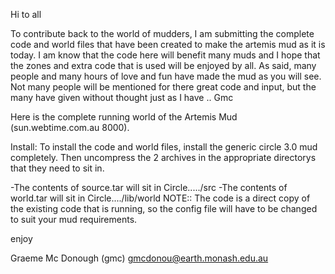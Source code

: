 
Hi to all 

To contribute back to the world of mudders, I am submitting the complete
code and world files that have been created to make the artemis mud as it
is today. I am know that the code here will benefit many muds and I hope
that the zones and extra code that is used will be enjoyed by all. As
said, many people and many hours of love and fun have made the mud as you
will see. Not many people will be mentioned for there great code and
input, but the many have given without thought just as I have .. Gmc

Here is the complete running world of the Artemis Mud (sun.webtime.com.au
8000).

Install:
To install the code and world files, install the generic circle 3.0 mud
completely.
Then uncompress the 2 archives in the appropriate directorys that they
need to sit in.

  -The contents of source.tar will sit in Circle...../src
  -The contents of world.tar will sit in Circle..../lib/world
NOTE:: The code is a direct copy of the existing code that is running, so
the config file will have to be changed to suit your mud requirements.

enjoy

Graeme Mc Donough  (gmc)
gmcdonou@earth.monash.edu.au
